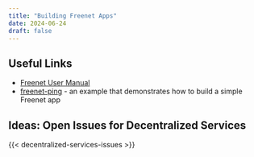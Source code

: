 ```yaml
---
title: "Building Freenet Apps"
date: 2024-06-24
draft: false
---
```


## Useful Links

- [Freenet User Manual](https://docs.freenet.org/)
- [freenet-ping](https://github.com/freenet/freenet-core/tree/main/apps/freenet-ping) - an example that demonstrates how
  to build a simple Freenet app

## Ideas: Open Issues for Decentralized Services

{{< decentralized-services-issues >}}
